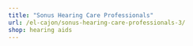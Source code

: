 ```yaml
---
title: "Sonus Hearing Care Professionals"
url: /el-cajon/sonus-hearing-care-professionals-3/
shop: hearing aids
---
```

